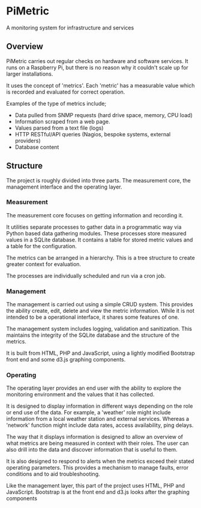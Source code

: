 
# PiMetric

A monitoring system for infrastructure and services 

## Overview

PiMetric carries out regular checks on hardware and software services. It runs on a Raspberry Pi, but there is no reason why it couldn't scale up for larger installations.

It uses the concept of 'metrics'. Each 'metric' has a measurable value which is recorded and evaluated for correct operation.

Examples of the type of metrics include;

- Data pulled from SNMP requests (hard drive space, memory, CPU load)
- Information scraped from a web page.
- Values parsed from a text file (logs)
- HTTP RESTful/API queries (Nagios, bespoke systems, external providers)
- Database content

## Structure

The project is roughly divided into three parts. The measurement core, the management interface and the operating layer.

### Measurement

The measurement core focuses on getting information and recording it.

It utilities separate processes to gather data in a programmatic way via Python based data gathering modules. These processes store measured values in a SQLite database. It contains a table for stored metric values and a table for the configuration.

The metrics can be arranged in a hierarchy.  This is a tree structure to create greater context for evaluation.

The processes are individually scheduled and run via a cron job.

### Management

The management is carried out using a simple CRUD system. This provides the ability create, edit, delete and view the metric information. While it is not intended to be a operational interface, it shares some features of one. 

The management system includes logging, validation and sanitization. This maintains the integrity of the SQLite database and the structure of the metrics. 

It is built from HTML, PHP and JavaScript, using a lightly modified Bootstrap front end and some d3.js graphing components.

### Operating

The operating layer provides an end user with the ability to explore the monitoring environment and the values that it has collected.

It is designed to display information in different ways depending on the role or end use of the data. For example, a 'weather' role might include information from a local weather station and external services. Whereas a 'network' function might include data rates, access availability, ping delays.

The way that it displays information is designed to allow an overview of what metrics are being measured in context with their roles. The user can also drill into the data and discover information that is useful to them. 

It is also designed to respond to alerts when the metrics exceed their stated operating parameters. This provides a mechanism to manage faults, error conditions and to aid troubleshooting.

Like the management layer, this part of the project uses HTML, PHP and JavaScript. Bootstrap is at the front end and d3.js looks after the graphing components
